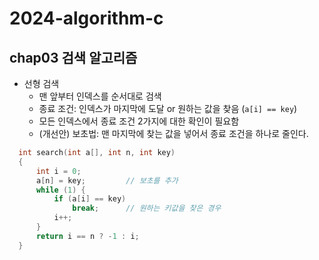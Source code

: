 # 2024-algorithm-c

## chap03 검색 알고리즘

- 선형 검색
    - 맨 앞부터 인덱스를 순서대로 검색
    - 종료 조건: 인덱스가 마지막에 도달 or 원하는 값을 찾음 (`a[i] == key`)
    - 모든 인덱스에서 종료 조건 2가지에 대한 확인이 필요함
    - (개선안) 보초법: 맨 마지막에 찾는 값을 넣어서 종료 조건을 하나로 줄인다.

```c
  int search(int a[], int n, int key)
  {
      int i = 0;
      a[n] = key;         // 보초를 추가
      while (1) {
          if (a[i] == key)
              break;      // 원하는 키값을 찾은 경우
          i++;
      }
      return i == n ? -1 : i;
  }
```

